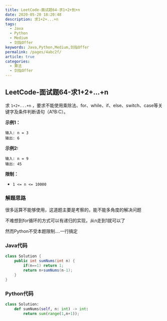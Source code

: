 ```yaml
---
title: LeetCode-面试题64-求1+2+到+n
date: 2020-05-20 18:20:48
description: 求1+2+...+n
tags: 
  - Java
  - Python
  - Medium
  - 剑指Offer
keywords: Java,Python,Medium,剑指Offer
permalink: /pages/4abc2f/
article: true
categories: 
  - 算法
  - 剑指Offer
---
```


## LeetCode-面试题64-求1+2+...+n

求 `1+2+...+n` ，要求不能使用乘除法、for、while、if、else、switch、case等关键字及条件判断语句（A?B:C）。

 <!--more-->

**示例1：**

```
输入: n = 3
输出: 6
```

**示例2:**

```
输入: n = 9
输出: 45
```

**限制：**

- `1 <= n <= 10000`

### 解题思路

很多运算不能够使用，这道题主要是考察的，能不能多角度的解决问题

不难想到for循环的方式可以有递归的实现，从n走到1就可以了

然而Python不受本题限制....一行搞定

### Java代码

```java
class Solution {
    public int sumNums(int n) {
        if(n==1) return 1;
        return n+sumNums(n-1);
    }
}
```

### Python代码

```python
class Solution:
    def sumNums(self, n: int) -> int:
        return sum(range(1,n+1));
```

